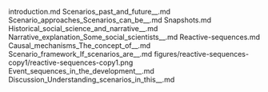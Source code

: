 introduction.md
Scenarios_past_and_future__.md
Scenario_approaches_Scenarios_can_be__.md
Snapshots.md
Historical_social_science_and_narrative__.md
Narrative_explanation_Some_social_scientists__.md
Reactive-sequences.md
Causal_mechanisms_The_concept_of__.md
Scenario_framework_If_scenarios_are__.md
figures/reactive-sequences-copy1/reactive-sequences-copy1.png
Event_sequences_in_the_development__.md
Discussion_Understanding_scenarios_in_this__.md
